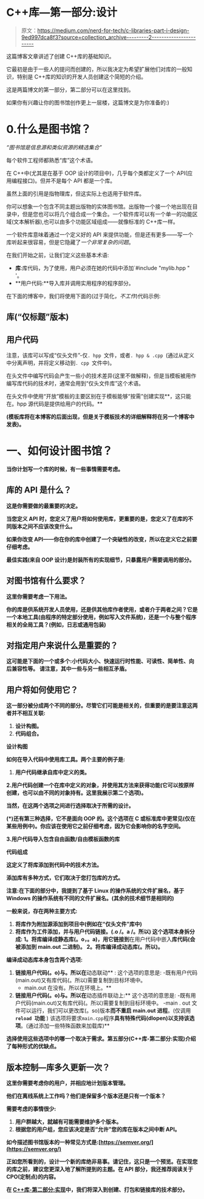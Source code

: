 # C++库—第一部分:设计

> 原文：<https://medium.com/nerd-for-tech/c-libraries-part-i-design-9ed997dca8f3?source=collection_archive---------2----------------------->

这篇博客文章讲述了创建 C++库的基础知识。

它最初是由于一些人的提问而创建的，所以我决定为希望扩展他们对库的一般知识，特别是 C++库的知识的开发人员创建这个简短的介绍。

这是两篇博文的第一部分，第二部分可以在这里找到。

如果你有兴趣让你的图书馆创作更上一层楼，这篇博文是为你准备的:)

# 0.什么是图书馆？

*“图书馆是信息源和类似资源的精选集合”*

每个软件工程师都熟悉“库”这个术语。

在 C++中(尤其是在基于 OOP 设计的项目中)，几乎每个类都定义了一个 API(应用编程接口)。但并不是每个 API 都是一个库。

虽然上面的引用是指物理库，但这实际上也适用于软件库。

你可以想象一个包含不同主题出版物的实体图书馆。出版物一个接一个地出现在目录中，但是您也可以将几个组合成一个集合。一个软件库可以有一个单一的功能区域(文本解析器),也可以由多个功能区域组成——就像标准的 C++库一样。

一个软件库意味着通过一个定义好的 API 来提供功能，但是还有更多——写一个库听起来很容易，但是它隐藏了*一个非常复杂的问题*。

在我们开始之前，让我们定义这些基本术语:

*   **库**:库代码，为了使用，用户必须在她的代码中添加`#include "mylib.hpp " '。
*   **用户代码:**导入库并调用实用程序的程序部分。

在下面的博客中，我们将使用下面的(过于简化，*不工作*)代码示例:

## 库(“仅标题”版本)

## 用户代码

注意，该库可以写成“仅头文件”-仅`. hpp `文件，或者`. hpp & .cpp `(通过从定义中分离声明，并将定义移动到`. cpp `文件中)。

在头文件中编写代码会产生一些小的技术差异(这里不做解释)，但是当模板被用作编写库代码的技术时，通常会用到“仅头文件库”这个术语。

在头文件中使用“开放”模板的主要区别在于模板能够“按需”创建实现**，这只能在。hpp 源代码是提供给用户的代码。**

**(模板库将在本博客的后面出现，但是关于模板技术的详细解释将在另一个博客中发表)。**

# **一、如何设计图书馆？**

**当你计划写一个库的时候，有一些事情需要考虑。**

## **库的 API 是什么？**

**这是你需要做的最重要的决定。**

**当您定义 API 时，您定义了用户将如何使用库，更重要的是，您定义了在库的不同版本之间不应该改变什么。**

**如果你改变 API——你在你的库中创建了一个突破性的改变，所以在定义它之前要仔细考虑。**

**最佳实践(来自 OOP 设计)是封装所有的实现细节，只暴露用户需要调用的部分。**

## **对图书馆有什么要求？**

**这里你需要考虑一下用法。**

**你的库是供系统开发人员使用，还是供其他库作者使用，或者介于两者之间？它是一个本地工具(由程序的特定部分使用，例如写入文件系统)，还是一个与整个程序相关的全局工具？(例如，日志或通用包装)**

## **对指定用户来说什么是重要的？**

**这可能是下面的一个或多个:小代码大小、快速运行时性能、可读性、简单性、向后兼容性等。
请注意，其中一些与另一些相互矛盾。**

## **用户将如何使用它？**

**这一部分被分成两个不同的部分。尽管它们可能是相关的，但重要的是要注意这两者并不相互关联:**

1.  **设计构图。**
2.  **代码组合。**

****设计构图****

**如何在导入代码中使用库工具。两个主要的例子是:**

1.  **用户代码继承自库中定义的类。**

**2.用户代码创建一个在库中定义的对象，并使用其方法来获得功能(它可以按原样创建，也可以由不同的对象持有。这里我展示第二个选项)。**

**当然，在这两个选项之间进行选择取决于所需的设计。**

**(*)还有第三种选择，它不是面向 OOP 的。这个选项在 C 或标准库中更常见(仅在某些用例中)。你应该在使用它之前仔细考虑，因为它会影响你的名字空间。**

**3.用户代码导入包含自由函数/自由模板函数的库**

****代码组成****

**这定义了将库添加到代码中的技术方法。**

**添加库有多种方式，它们取决于您打包库的方式。**

**注意:在下面的部分中，我提到了基于 Linux 的操作系统的文件扩展名，基于 Windows 的操作系统有不同的文件扩展名。(其余的技术细节是相同的)**

**一般来说，存在两种主要方式:**

1.  **将库作为附加源添加到项目中(例如在“仅头文件”库中)**
2.  **将库作为工件添加，并与用户代码链接。(.o /。a /。所以)
    这个选项本身拆分成:
    1。将库编译成静态库(。o，。a)，用它链接到**在用户代码中嵌入**库代码(**会被添加到 main.out 二进制**)。
    2。将库编译成动态库(。所以)。**

**编译成动态库本身包含两个选项:**

1.  **链接用户代码(。o)与。所以在**动态联动** :
    这个选项的意思是:
    -既有用户代码(main.out)又有库代码(。所以)需要复制到目标环境中。
    - main.out 在没有。所以在环境上。**
2.  **链接用户代码(。o)与。所以在**动态插件联动上:**
    这个选项的意思是:
    -既有用户代码(main.out)又有库代码(。所以)需要复制到目标环境中。
    -main . out 文件可以运行，我们可以更改库(。so)版本**而不重启 main.out 进程**。(仅调用 **`reload `功能** )
    该选项将要求` main.cpp `程序**具有特殊代码(dlopen)以支持该选项**。(通过添加一些特殊函数来加载库)**

**选择使用这些选项中的哪一个取决于需求。第五部分(C++库-第二部分:实现)介绍了每种形式的优缺点。**

## **版本控制—库多久更新一次？**

**这里你需要考虑你的用户，并相应地计划版本管理。**

**他们在离线系统上工作吗？他们是保留多个版本还是只有一个版本？**

**需要考虑的事情很少:**

1.  **用户群越大，就越有可能需要维护多个版本。**
2.  **根据您的用户组，您应该决定是否“允许”您的库在版本之间中断 API。**

**如今描述图书馆版本的一种常见方式是:[https://semver.org/](https://semver.org/)**

**正如您所看到的，设计一个新的库绝非易事。请记住，这只是一个预览。在实现您的库之前，建议您更深入地了解所提到的主题。在 API 部分，我还推荐阅读关于 CPO(定制点)的内容。**

**在 [C++库-第二部分:实现](https://inballevi.medium.com/c-libraries-part-ii-implementation-44dab21e50ae)中，我们将深入到创建、打包和链接库的技术部分。**